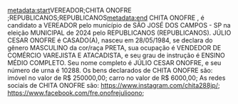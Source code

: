 <metadata:start>VEREADOR;CHITA ONOFRE ;REPUBLICANOS;REPUBLICANOS<metadata:end>
CHITA ONOFRE , é candidato a VEREADOR pelo município de SÃO JOSÉ DOS CAMPOS - SP na eleição MUNICIPAL de 2024 pelo REPUBLICANOS (REPUBLICANOS).  JÚLIO CESAR ONOFRE é CASADO(A), nasceu em 28/05/1984, se declara do gênero MASCULINO da cor/raça PRETA, sua ocupação é VENDEDOR DE COMÉRCIO VAREJISTA E ATACADISTA, e seu grau de instrução é ENSINO MÉDIO COMPLETO. Seu nome completo é  JÚLIO CESAR ONOFRE, e seu número de urna é 10288.
Os bens declarados de CHITA ONOFRE  são: imóvel no valor de R$ 250000,00; carro no valor de R$ 6000,00; 
As redes sociais de CHITA ONOFRE  são: https://www.instagram.com/chita288jp/;  https://www.facebook.com/fre.onofrejulioono;